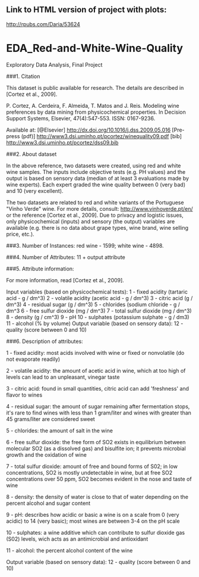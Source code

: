 ## Link to HTML version of project with plots:
http://rpubs.com/Daria/53624

# EDA_Red-and-White-Wine-Quality
Exploratory Data Analysis, Final Project



###1. Citation

  This dataset is public available for research. The details are described in [Cortez et al., 2009]. 

  P. Cortez, A. Cerdeira, F. Almeida, T. Matos and J. Reis. 
  Modeling wine preferences by data mining from physicochemical properties.
  In Decision Support Systems, Elsevier, 47(4):547-553. ISSN: 0167-9236.

  Available at: [@Elsevier] http://dx.doi.org/10.1016/j.dss.2009.05.016
                [Pre-press (pdf)] http://www3.dsi.uminho.pt/pcortez/winequality09.pdf
                [bib] http://www3.dsi.uminho.pt/pcortez/dss09.bib


###2. About dataset

   In the above reference, two datasets were created, using red and white wine samples.
   The inputs include objective tests (e.g. PH values) and the output is based on sensory data
   (median of at least 3 evaluations made by wine experts). Each expert graded the wine quality 
   between 0 (very bad) and 10 (very excellent). 
  
   The two datasets are related to red and white variants of the Portuguese "Vinho Verde" wine.
   For more details, consult: http://www.vinhoverde.pt/en/ or the reference [Cortez et al., 2009].
   Due to privacy and logistic issues, only physicochemical (inputs) and sensory (the output) variables 
   are available (e.g. there is no data about grape types, wine brand, wine selling price, etc.).


###3. Number of Instances: 
   red wine - 1599; white wine - 4898. 


###4. Number of Attributes: 
   11 + output attribute


###5. Attribute information:

   For more information, read [Cortez et al., 2009].

   Input variables (based on physicochemical tests):
   1 - fixed acidity (tartaric acid - g / dm^3)
   2 - volatile acidity (acetic acid - g / dm^3)
   3 - citric acid (g / dm^3)
   4 - residual sugar (g / dm^3)
   5 - chlorides (sodium chloride - g / dm^3
   6 - free sulfur dioxide (mg / dm^3)
   7 - total sulfur dioxide (mg / dm^3)
   8 - density (g / cm^3)
   9 - pH
   10 - sulphates (potassium sulphate - g / dm3)
   11 - alcohol (% by volume)
   Output variable (based on sensory data): 
   12 - quality (score between 0 and 10)


###6. Description of attributes:

   1 - fixed acidity: most acids involved with wine or fixed or nonvolatile (do not evaporate readily)

   2 - volatile acidity: the amount of acetic acid in wine, which at too high of levels can lead to an unpleasant, vinegar taste

   3 - citric acid: found in small quantities, citric acid can add 'freshness' and flavor to wines

   4 - residual sugar: the amount of sugar remaining after fermentation stops, it's rare to find wines with less than 1 gram/liter and wines with greater than 45 grams/liter are considered sweet

   5 - chlorides: the amount of salt in the wine

   6 - free sulfur dioxide: the free form of SO2 exists in equilibrium between molecular SO2 (as a dissolved gas) and bisulfite ion; it prevents microbial growth and the oxidation of wine

   7 - total sulfur dioxide: amount of free and bound forms of S02; in low concentrations, SO2 is mostly undetectable in wine, but at free SO2 concentrations over 50 ppm, SO2 becomes evident in the nose and taste of wine

   8 - density: the density of water is close to that of water depending on the percent alcohol and sugar content

   9 - pH: describes how acidic or basic a wine is on a scale from 0 (very acidic) to 14 (very basic); most wines are between 3-4 on the pH scale

   10 - sulphates: a wine additive which can contribute to sulfur dioxide gas (S02) levels, wich acts as an antimicrobial and antioxidant

   11 - alcohol: the percent alcohol content of the wine

   Output variable (based on sensory data): 
   12 - quality (score between 0 and 10)
